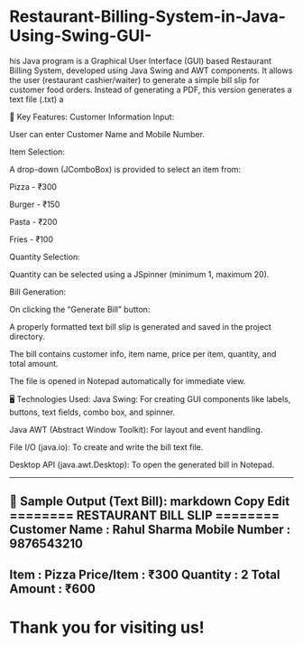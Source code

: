 # Restaurant-Billing-System-in-Java-Using-Swing-GUI-
his Java program is a Graphical User Interface (GUI) based Restaurant Billing System, developed using Java Swing and AWT components. It allows the user (restaurant cashier/waiter) to generate a simple bill slip for customer food orders. Instead of generating a PDF, this version generates a text file (.txt) a



🔧 Key Features:
Customer Information Input:

User can enter Customer Name and Mobile Number.

Item Selection:

A drop-down (JComboBox) is provided to select an item from:

Pizza - ₹300

Burger - ₹150

Pasta - ₹200

Fries - ₹100

Quantity Selection:

Quantity can be selected using a JSpinner (minimum 1, maximum 20).

Bill Generation:

On clicking the “Generate Bill” button:

A properly formatted text bill slip is generated and saved in the project directory.

The bill contains customer info, item name, price per item, quantity, and total amount.

The file is opened in Notepad automatically for immediate view.

🖥️ Technologies Used:
Java Swing: For creating GUI components like labels, buttons, text fields, combo box, and spinner.

Java AWT (Abstract Window Toolkit): For layout and event handling.

File I/O (java.io): To create and write the bill text file.

Desktop API (java.awt.Desktop): To open the generated bill in Notepad.




--------------------------------------------------------------------------------------------



📄 Sample Output (Text Bill):
markdown
Copy
Edit
======== RESTAURANT BILL SLIP ========
Customer Name : Rahul Sharma
Mobile Number : 9876543210
---------------------------------------
Item          : Pizza
Price/Item    : ₹300
Quantity      : 2
Total Amount  : ₹600
---------------------------------------
Thank you for visiting us!
=======================================
